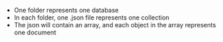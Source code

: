 * One folder represents one database
* In each folder, one .json file represents one collection
* The json will contain an array, and each object in the array represents one document
